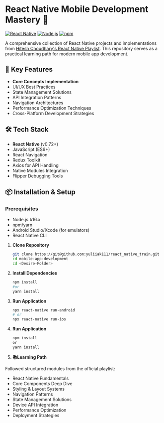# React Native Mobile Development Mastery 🚀

[![React Native](https://img.shields.io/badge/React_Native-20232A?style=for-the-badge&logo=react&logoColor=61DAFB)](https://reactnative.dev/)
[![Node.js](https://img.shields.io/badge/Node.js-339933?style=for-the-badge&logo=nodedotjs&logoColor=white)](https://nodejs.org/)
[![npm](https://img.shields.io/badge/npm-CB3837?style=for-the-badge&logo=npm&logoColor=white)](https://www.npmjs.com/)

A comprehensive collection of React Native projects and implementations from [Hitesh Choudhary's React Native Playlist](https://www.youtube.com/playlist?list=PLRAV69dS1uWSjBBJ-egNNOd4mdblt1P4c). This repository serves as a practical learning path for modern mobile app development.

<!-- ![React Native App Demo](https://via.placeholder.com/800x400.png?text=React+Native+App+Showcase) Replace with actual screenshot -->

## 📱 Key Features

- **Core Concepts Implementation**
- UI/UX Best Practices
- State Management Solutions
- API Integration Patterns
- Navigation Architectures
- Performance Optimization Techniques
- Cross-Platform Development Strategies

## 🛠 Tech Stack

- **React Native** (v0.72+)
- JavaScript (ES6+)
- React Navigation
- Redux Toolkit
- Axios for API Handling
- Native Modules Integration
- Flipper Debugging Tools

## 📦 Installation & Setup

### Prerequisites

- Node.js ≥16.x
- npm/yarn
- Android Studio/Xcode (for emulators)
- React Native CLI


1. **Clone Repository**

   ```bash
   git clone https://git@github.com:yuliiak111/react_native_train.git
   cd mobile-app-development
   cd <Desire-Folder>

2. **Install Dependencies**

   ```bash
   npm install
   #or
   yarn install

3. **Run Application**

   ```bash
   npx react-native run-android
   # or
   npx react-native run-ios

4. **Run Application**

   ```bash
   npm install
   or
   yarn install

5. **📚Learning Path**

Followed structured modules from the official playlist:

- React Native Fundamentals
- Core Components Deep Dive
- Styling & Layout Systems
- Navigation Patterns
- State Management Solutions
- Device API Integration
- Performance Optimization
- Deployment Strategies

